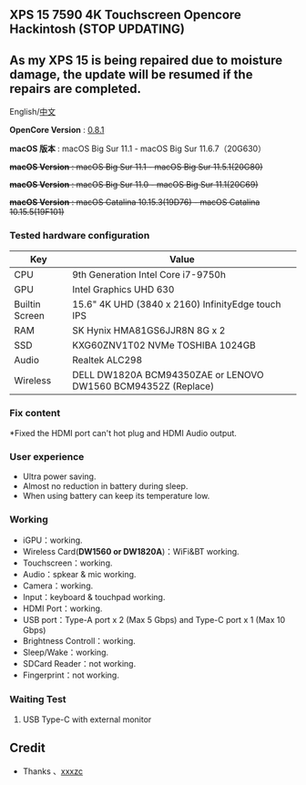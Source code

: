  ## XPS 15 7590 4K Touchscreen Opencore Hackintosh (STOP UPDATING)

 ## As my XPS 15 is being repaired due to moisture damage, the update will be resumed if the repairs are completed.

 English/[中文](README_TW.md)

**OpenCore Version** : [0.8.1](https://github.com/acidanthera/OpenCorePkg/releases)

**macOS 版本** : macOS Big Sur 11.1 - macOS Big Sur 11.6.7（20G630）

~~**macOS Version** : macOS Big Sur 11.1 - macOS Big Sur 11.5.1(20G80)~~

~~**macOS Version** : macOS Big Sur 11.0 - macOS Big Sur 11.1(20C69)~~

~~**macOS Version** : macOS Catalina 10.15.3(19D76) - macOS Catalina 10.15.5(19F101)~~

 ### Tested hardware configuration

 | Key                    | Value                                                        |
 | ---------------------- | ------------------------------------------------------------ |
 | CPU                    | 9th Generation Intel Core i7-9750h                           |
 | GPU                    | Intel Graphics UHD 630                                       |
 | Builtin Screen         | 15.6" 4K UHD (3840 x 2160) InfinityEdge touch IPS            |
 | RAM                    | SK Hynix HMA81GS6JJR8N 8G x 2                                |
 | SSD                    | KXG60ZNV1T02 NVMe TOSHIBA 1024GB                             |
 | Audio                  | Realtek ALC298                                               |
 | Wireless               | DELL DW1820A BCM94350ZAE or LENOVO DW1560 BCM94352Z (Replace)|
 
 ### Fix content
  *Fixed the HDMI port can't hot plug and HDMI Audio output.
 
 ### User experience
 * Ultra power saving.
 * Almost no reduction in battery during sleep.
 * When using battery can keep its temperature low.
 
 ### Working

 * iGPU：working.
 * Wireless Card(**DW1560 or DW1820A**)：WiFi&BT working.
 * Touchscreen：working.
 * Audio：spkear & mic working.
 * Camera：working.
 * Input：keyboard & touchpad working.
 * HDMI Port：working.
 * USB port：Type-A port x 2 (Max 5 Gbps) and Type-C port x 1 (Max 10 Gbps)
 * Brightness Controll：working.
 * Sleep/Wake：working.
 * SDCard Reader：not working.
 * Fingerprint：not working.

 ### Waiting Test

 1. USB Type-C with external monitor

 ## Credit

 - Thanks 、[xxxzc](https://github.com/xxxzc/xps15-9570-macos)
